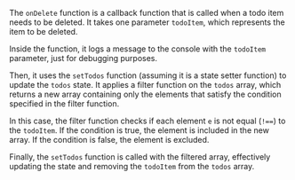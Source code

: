 The `onDelete` function is a callback function that is called when a todo item needs to be deleted. It takes one parameter `todoItem`, which represents the item to be deleted.

Inside the function, it logs a message to the console with the `todoItem` parameter, just for debugging purposes.

Then, it uses the `setTodos` function (assuming it is a state setter function) to update the `todos` state. It applies a filter function on the `todos` array, which returns a new array containing only the elements that satisfy the condition specified in the filter function.

In this case, the filter function checks if each element `e` is not equal (`!==`) to the `todoItem`. If the condition is true, the element is included in the new array. If the condition is false, the element is excluded.

Finally, the `setTodos` function is called with the filtered array, effectively updating the state and removing the `todoItem` from the `todos` array.